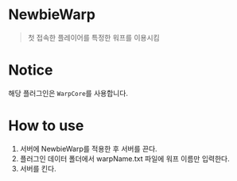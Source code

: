 # NewbieWarp
> 첫 접속한 플레이어를 특정한 워프를 이용시킴

# Notice
해당 플러그인은 `WarpCore`를 사용합니다.

# How to use
1. 서버에 NewbieWarp를 적용한 후 서버를 끈다.
2. 플러그인 데이터 폴더에서 warpName.txt 파일에 워프 이름만 입력한다.
3. 서버를 킨다.